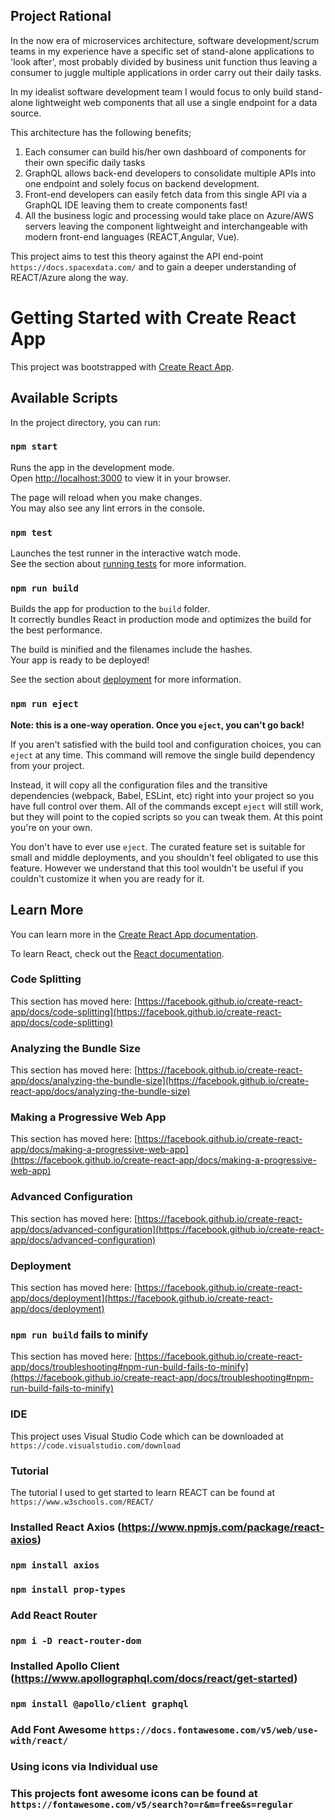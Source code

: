 ## Project Rational

In the now era of microservices architecture, software development/scrum teams in my experience have a specific set of stand-alone applications to 'look after',
most probably divided by business unit function thus leaving a consumer to juggle multiple applications in order carry out their daily tasks.

In my idealist software development team I would focus to only build stand-alone lightweight web components that all use a single endpoint for a data source.

This architecture has the following benefits; 
1) Each consumer can build his/her own dashboard of components for their own specific daily tasks
2) GraphQL allows back-end developers to consolidate multiple APIs into one endpoint and solely focus on backend development.
3) Front-end developers can easily fetch data from this single API via a GraphQL IDE leaving them to create components fast!
4) All the business logic and processing would take place on Azure/AWS servers leaving the component lightweight and interchangeable with modern front-end languages (REACT,Angular, Vue).

This project aims to test this theory against the API end-point `https://docs.spacexdata.com/` and to gain a deeper understanding of REACT/Azure along the way.


# Getting Started with Create React App

This project was bootstrapped with [Create React App](https://github.com/facebook/create-react-app).

## Available Scripts

In the project directory, you can run:

### `npm start`

Runs the app in the development mode.\
Open [http://localhost:3000](http://localhost:3000) to view it in your browser.

The page will reload when you make changes.\
You may also see any lint errors in the console.

### `npm test`

Launches the test runner in the interactive watch mode.\
See the section about [running tests](https://facebook.github.io/create-react-app/docs/running-tests) for more information.

### `npm run build`

Builds the app for production to the `build` folder.\
It correctly bundles React in production mode and optimizes the build for the best performance.

The build is minified and the filenames include the hashes.\
Your app is ready to be deployed!

See the section about [deployment](https://facebook.github.io/create-react-app/docs/deployment) for more information.

### `npm run eject`

**Note: this is a one-way operation. Once you `eject`, you can't go back!**

If you aren't satisfied with the build tool and configuration choices, you can `eject` at any time. This command will remove the single build dependency from your project.

Instead, it will copy all the configuration files and the transitive dependencies (webpack, Babel, ESLint, etc) right into your project so you have full control over them. All of the commands except `eject` will still work, but they will point to the copied scripts so you can tweak them. At this point you're on your own.

You don't have to ever use `eject`. The curated feature set is suitable for small and middle deployments, and you shouldn't feel obligated to use this feature. However we understand that this tool wouldn't be useful if you couldn't customize it when you are ready for it.

## Learn More

You can learn more in the [Create React App documentation](https://facebook.github.io/create-react-app/docs/getting-started).

To learn React, check out the [React documentation](https://reactjs.org/).

### Code Splitting

This section has moved here: [https://facebook.github.io/create-react-app/docs/code-splitting](https://facebook.github.io/create-react-app/docs/code-splitting)

### Analyzing the Bundle Size

This section has moved here: [https://facebook.github.io/create-react-app/docs/analyzing-the-bundle-size](https://facebook.github.io/create-react-app/docs/analyzing-the-bundle-size)

### Making a Progressive Web App

This section has moved here: [https://facebook.github.io/create-react-app/docs/making-a-progressive-web-app](https://facebook.github.io/create-react-app/docs/making-a-progressive-web-app)

### Advanced Configuration

This section has moved here: [https://facebook.github.io/create-react-app/docs/advanced-configuration](https://facebook.github.io/create-react-app/docs/advanced-configuration)

### Deployment

This section has moved here: [https://facebook.github.io/create-react-app/docs/deployment](https://facebook.github.io/create-react-app/docs/deployment)

### `npm run build` fails to minify

This section has moved here: [https://facebook.github.io/create-react-app/docs/troubleshooting#npm-run-build-fails-to-minify](https://facebook.github.io/create-react-app/docs/troubleshooting#npm-run-build-fails-to-minify)


### IDE
This project uses Visual Studio Code which can be downloaded at `https://code.visualstudio.com/download`

### Tutorial
The tutorial I used to get started to learn REACT can be found at `https://www.w3schools.com/REACT/` 


### Installed React Axios (https://www.npmjs.com/package/react-axios)
### `npm install axios`
### `npm install prop-types`

### Add React Router
### `npm i -D react-router-dom`

### Installed Apollo Client (https://www.apollographql.com/docs/react/get-started)
### `npm install @apollo/client graphql`


### Add Font Awesome `https://docs.fontawesome.com/v5/web/use-with/react/`
### Using icons via Individual use 
### This projects font awesome icons can be found at `https://fontawesome.com/v5/search?o=r&m=free&s=regular`